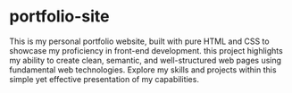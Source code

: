 # portfolio-site
This is my personal portfolio website, built with pure HTML and CSS to showcase my proficiency in front-end development. this project highlights my ability to create clean, semantic, and well-structured web pages using fundamental web technologies. Explore my skills and projects within this simple yet effective presentation of my capabilities.
